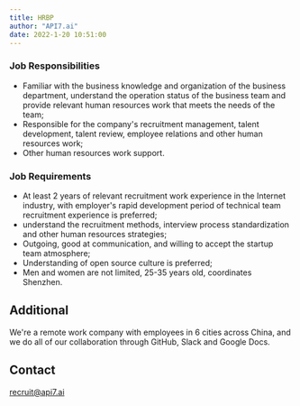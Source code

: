 ```yaml
---
title: HRBP
author: "API7.ai"
date: 2022-1-20 10:51:00
---
```


### Job Responsibilities

- Familiar with the business knowledge and organization of the business department, understand the operation status of the business team and provide relevant human resources work that meets the needs of the team;
- Responsible for the company's recruitment management, talent development, talent review, employee relations and other human resources work;
- Other human resources work support.

### Job Requirements

- At least 2 years of relevant recruitment work experience in the Internet industry, with employer's rapid development period of technical team recruitment experience is preferred;
- understand the recruitment methods, interview process standardization and other human resources strategies;
- Outgoing, good at communication, and willing to accept the startup team atmosphere;
- Understanding of open source culture is preferred;
- Men and women are not limited, 25-35 years old, coordinates Shenzhen.
​
## Additional

We're a remote work company with employees in 6 cities across China, and we do all of our collaboration through GitHub, Slack and Google Docs.

## Contact

[recruit@api7.ai](mailto:recruit@api7.ai)
